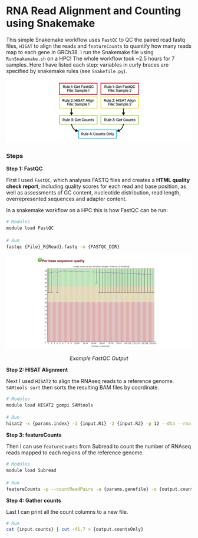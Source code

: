 # RNA Read Alignment and Counting using Snakemake
This simple Snakemake workflow uses `FastQC` to QC the paired read fastq files, `HISAT` to align the reads and `featureCounts` to quantify how many reads map to each gene in GRCh38. I run the Snakemake file using `RunSnakemake.sh` on a HPC! The whole workflow took ~2.5 hours for 7 samples. Here I have listed each step: variables in curly braces are specified by snakemake rules (see `Snakefile.py`).

![](https://github.com/alicesmail12/Snakemake-RNA-Sequencing/blob/main/RNA-seq-DAG.png?raw=true)

### Steps
**Step 1: FastQC**

First I used `FastQC`, which analyses FASTQ files and creates a **HTML quality check report**, including quality scores for each read and base position, as well as assessments of GC content, nucleotide distribution, read length, overrepresented sequences and adapter content. 

In a snakemake workflow on a HPC this is how FastQC can be run:
```bash
# Modules
module load FastQC

# Run
fastqc {File}_R{Read}.fastq -o {FASTQC_DIR}
```

![](https://github.com/alicesmail12/Snakemake-WGS/blob/main/FASTQC.png?raw=true)
<p align="center"><i>Example FastQC Output</i></p>

**Step 2: HISAT Alignment**

Next I used `HISAT2` to align the RNAseq reads to a reference genome. `SAMtools sort` then sorts the resulting BAM files by coordinate.

```bash
# Modules
module load HISAT2 gompi SAMtools

# Run
hisat2 -x {params.index} -1 {input.R1} -2 {input.R2} -p 12 --dta --rna-strandness RF --summary-file {output.sum} --time | samtools sort -o {output.bam}
```

**Step 3: featureCounts**

Then I can use `featureCounts` from Subread to count the number of RNAseq reads mapped to each regions of the reference genome.

```bash
# Modules
module load Subread

# Run
featureCounts -p --countReadPairs -a {params.genefile} -o {output.counts} {input.bam}
```

**Step 4: Gather counts**

Last I can print all the count columns to a new file.

```bash
# Run
cat {input.counts} | cut -f1,7 > {output.countsOnly}
```
